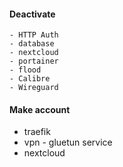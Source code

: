 


#### Deactivate
    - HTTP Auth
    - database
    - nextcloud
    - portainer
    - flood
    - Calibre
    - Wireguard
#### Make account
- traefik
- vpn - gluetun service
- nextcloud